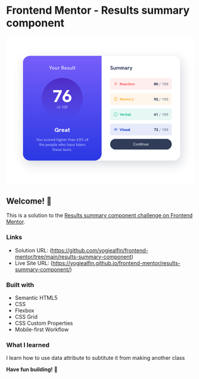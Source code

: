 # Frontend Mentor - Results summary component

![Design preview for the Results summary component coding challenge](./screenshot.png)

## Welcome! 👋

This is a solution to the [Results summary component challenge on Frontend Mentor](https://www.frontendmentor.io/challenges/results-summary-component-CE_K6s0maV).

### Links

- Solution URL: (https://github.com/yogiealfin/frontend-mentor/tree/main/results-summary-component)
- Live Site URL: (https://yogiealfin.github.io/frontend-mentor/results-summary-component/)

### Built with

- Semantic HTML5
- CSS
- Flexbox
- CSS Grid
- CSS Custom Properties
- Mobile-first Workflow

### What I learned

I learn how to use data attribute to subtitute it from making another class

**Have fun building!** 🚀

